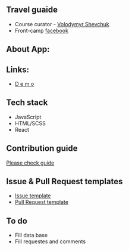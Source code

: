 ## Travel guaide

* Course curator - [Volodymyr Shevchuk](https://github.com/dosandk)
* Front-camp [facebook](https://www.facebook.com/groups/270300106928894)

## About App:
 
  

## Links:

* [ D e m o ](https://) 

## Tech stack

* JavaScript 
* HTML/SCSS
* React

 

## Contribution guide

[Please check guide](https://travel-experience.herokuapp.com)

## Issue & Pull Request templates

  * [Issue template](https://*******/ISSUE_TEMPLATE.md)
  * [Pull Request template](https://**********/PULL_REQUEST_TEMPLATE.md)

## To do

  * Fill data base
  * Fill requestes and comments


